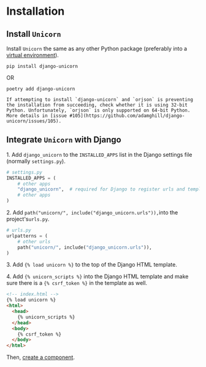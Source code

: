 # Installation

## Install `Unicorn`

Install `Unicorn` the same as any other Python package (preferably into a [virtual environment](https://docs.python.org/3/tutorial/venv.html)).

```shell
pip install django-unicorn
```

OR

```shell
poetry add django-unicorn
```

```{note}
If attempting to install `django-unicorn` and `orjson` is preventing the installation from succeeding, check whether it is using 32-bit Python. Unfortunately, `orjson` is only supported on 64-bit Python. More details in [issue #105](https://github.com/adamghill/django-unicorn/issues/105).
```

## Integrate `Unicorn` with Django

1\. Add `django_unicorn` to the `INSTALLED_APPS` list in the Django settings file (normally `settings.py`).

```python
# settings.py
INSTALLED_APPS = (
    # other apps
    "django_unicorn",  # required for Django to register urls and templatetags
    # other apps
)
```

2\. Add `path("unicorn/", include("django_unicorn.urls")),`into the project's`urls.py`.

```python
# urls.py
urlpatterns = (
    # other urls
    path("unicorn/", include("django_unicorn.urls")),
)
```

3\. Add `{% load unicorn %}` to the top of the Django HTML template.

4\. Add `{% unicorn_scripts %}` into the Django HTML template and make sure there is a `{% csrf_token %}` in the template as well.

```html
<!-- index.html -->
{% load unicorn %}
<html>
  <head>
    {% unicorn_scripts %}
  </head>
  <body>
    {% csrf_token %}
  </body>
</html>
```

Then, [create a component](components.md).
